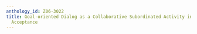 ```yaml
---
anthology_id: Z06-3022
title: Goal-oriented Dialog as a Collaborative Subordinated Activity involving Collective
  Acceptance
---
```

